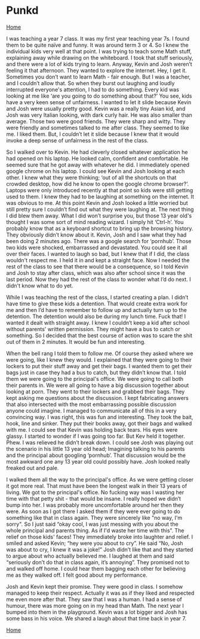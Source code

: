 # Punkd
[Home](../../index.md)

I was teaching a year 7 class. It was my first year teaching year 7s. I found them to be quite naïve and funny. It was around term 3 or 4. So I knew the individual kids very well at that point. I was trying to teach some Math stuff, explaining away while drawing on the whiteboard. I took that stuff seriously, and there were a lot of kids trying to learn. Anyway, Kevin and Josh weren’t feeling it that afternoon. They wanted to explore the internet. Hey, I get it. Sometimes you don’t want to learn Math - fair enough. But I was a teacher, and I couldn’t allow that. So when they burst out laughing and loudly interrupted everyone's attention, I had to do something. Every kid was looking at me like ‘are you going to do something about that?’ You see, kids have a very keen sense of unfairness. I wanted to let it slide because Kevin and Josh were usually pretty good. Kevin was a really tiny Asian kid, and Josh was very Italian looking, with dark curly hair. He was also smaller than average. Those two were good friends. They were sharp and witty. They were friendly and sometimes talked to me after class. They seemed to like me. I liked them. But, I couldn’t let it slide because I knew that it would invoke a deep sense of unfairness in the rest of the class.

So I walked over to Kevin. He had cleverly closed whatever application he had opened on his laptop. He looked calm, confident and comfortable. He seemed sure that he got away with whatever he did. I immediately opened google chrome on his laptop. I could see Kevin and Josh looking at each other. I knew what they were thinking; ‘out of all the shortcuts on that crowded desktop, how did he know to open the google chrome browser?’. Laptops were only introduced recently at that point so kids were still getting used to them. I knew they had to be laughing at something on the internet. It was obvious to me. At this point Kevin and Josh looked a little worried but still pretty sure I couldn’t find out what they were laughing at. The next thing I did blew them away. What I did won’t surprise you, but those 13 year old's thought I was some sort of mind reading wizard. I simply hit ‘Ctrl-h’. You probably know that as a keyboard shortcut to bring up the browsing history. They obviously didn’t know about it. Kevin, Josh and I saw what they had been doing 2 minutes ago. There was a google search for ‘pornhub’. Those two kids were shocked, embarrassed and devastated. You could see it all over their faces. I wanted to laugh so bad, but I knew that if I did, the class wouldn't respect me. I held it in and kept a straight face. Now I needed the rest of the class to see that there would be a consequence, so I told Kevin and Josh to stay after class, which was also after school since it was the last period. Now they had the rest of the class to wonder what I’d do next. I didn't know what to do yet.

While I was teaching the rest of the class, I started creating a plan. I didn’t have time to give these kids a detention. That would create extra work for me and then I’d have to remember to follow up and actually turn up to the detention. The detention would also be during my lunch time. Fuck that! I wanted it dealt with straight away. I knew I couldn’t keep a kid after school without parents' written permission. They might have a bus to catch or something. So I decided that the best course of action was to scare the shit out of them in 2 minutes. It would be fun and interesting.

When the bell rang I told them to follow me. Of course they asked where we were going, like I knew they would. I explained that they were going to their lockers to put their stuff away and get their bags. I wanted them to get their bags just in case they had a bus to catch, but they didn’t know that. I told them we were going to the principal's office. We were going to call both their parents in. We were all going to have a big discussion together about looking at porn. They went to their lockers and grabbed their bags. They kept asking me questions about the discussion. I kept fabricating answers that also intersected with the most embarrassing possible discussion anyone could imagine. I managed to communicate all of this in a very convincing way. I was right, this was fun and interesting. They took the bait, hook, line and sinker. They put their books away, got their bags and walked with me. I could see that Kevin was holding back tears. His eyes were glassy. I started to wonder if I was going too far. But Kev held it together. Phew. I was relieved he didn’t break down. I could see Josh was playing out the scenario in his little 13 year old head; Imagining talking to his parents and the principal about googling ‘pornhub’. That discussion would be the most awkward one any 13 year old could possibly have. Josh looked really freaked out and pale.

I walked them all the way to the principal's office. As we were getting closer it got more real. That must have been the longest walk in their 13 years of living. We got to the principal's office. No fucking way was I wasting her time with that petty shit - that would be insane. I really hoped we didn’t bump into her. I was probably more uncomfortable around her then they were. As soon as I got there I asked them if they were ever going to do something like that in class again. They were sincerely like "no way, I'm sorry". So I just said “okay cool, I was just messing with you about the whole principal and parents thing. As if I'd waste her time with this”. The relief on those kids' faces! They immediately broke into laughter and relief. I smiled and asked Kevin; “hey were you about to cry”. He said “No, Josh was about to cry, I knew it was a joke!” Josh didn’t like that and they started to argue about who actually believed me. I laughed at them and said “seriously don’t do that in class again, it’s annoying”. They promised not to and walked off home. I could hear them bagging each other for believing me as they walked off. I felt good about my performance.

Josh and Kevin kept their promise. They were good in class. I somehow managed to keep their respect. Actually it was as if they liked and respected me even more after that. They saw that I was a human. I had a sense of humour, there was more going on in my head than Math. The next year I bumped into them in the playground. Kevin was a lot bigger and Josh has some bass in his voice. We shared a laugh about that time back in year 7.

[Home](../../index.md)